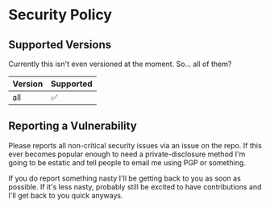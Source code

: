 # Security Policy

## Supported Versions

Currently this isn't even versioned at the moment. So... all of them?

| Version | Supported          |
| ------- | ------------------ |
| all     | :white_check_mark: |

## Reporting a Vulnerability

Please reports all non-critical security issues via an issue on the repo.
If this ever becomes popular enough to need a private-disclosure method
I'm going to be estatic and tell people to email me using PGP or something.

If you do report something nasty I'll be getting back to you as soon as
possible. If it's less nasty, probably still be excited to have contributions
and I'll get back to you quick anyways.

